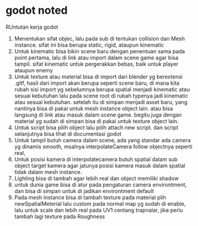 # godot noted
RUntutan kerja godot
1. Menentukan sifat objec, lalu pada sub di tentukan collision dan Mesh instance. sifat ini bisa berupa static, rigid, ataupun kinematic
2. Untuk kinematic bisa bikin scene baru dengan penentuan sama pada point pertama, lalu di link atau import dalam scene game agar bisa tampil. sifat kinematic untuk pergerakkan bebas, baik untuk player ataupun enemy
3. Untuk texture atau material bisa di import dari blender yg berextensi .gltf, hasil dari import akan berupa seperti scene baru, di mana kita rubah sisi import yg sebelumnya berupa spatial menjadi kinematic atau sesuai kebutuhan lalu pada scene root di rubah typenya jadi kinematic atau sesuai kebutuhan. setelah itu di simpan menjadi asset baru, yang nantinya bisa di pakai untuk mesh instance object lain. atau bisa langsung di link atau masuk dalam scene game. begitu juga dengan material yg sudah di simpan bisa di pakai untuk texture object lain.
4. Untuk script bisa pilih object lalu pilih attach new script. dan script selanjutnya bisa lihat di documentasi godot
5. Untuk tampil butuh camera dalam scene, ada yang standar ada camera yg dinamis smooth, msalnya interpolateCamera follow objectnya seperti real,
6. Untuk posisi kamera di interpolatecamera butuh spatial dalam sub object target kamera agar jatunya posisi kamera masuk dalam spatial tidak dalam mesh instance.
7. Lighting bisa di tambah agar lebih real dan object memiliki shadow
8. untuk dunia game bisa di atur pada pengaturan camera environtment, dan bisa di simpan untuk di jadikan environtment default
9. Pada mesh instance bisa di tambah texture pada material plih newSpatialMeterial lalu custom pada normal map yg sudah di enable, lalu untuk scale dan lebih real pada UV1 centang trapnalar, jika perlu tambah lagi texture pada Roughness
